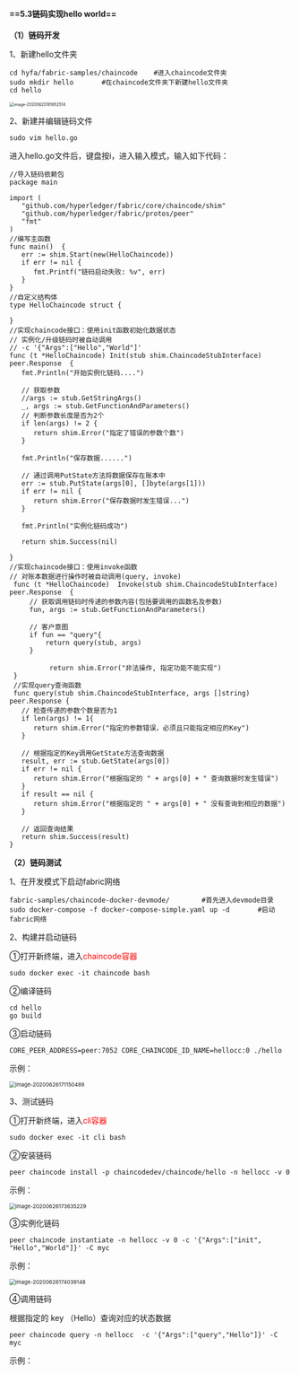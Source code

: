#### **==5.3链码实现hello world==**

**（1）链码开发**

1、新建hello文件夹

```
cd hyfa/fabric-samples/chaincode    #进入chaincode文件夹
sudo mkdir hello       #在chaincode文件夹下新建hello文件夹
cd hello
```

<img src="https://tva1.sinaimg.cn/large/007S8ZIlly1ggqqv1ktzyj30r40d8djs.jpg" alt="image-20200620181652514" style="zoom:50%;" />

2、新建并编辑链码文件

```
sudo vim hello.go
```

进入hello.go文件后，键盘按i，进入输入模式，输入如下代码：

```
//导入链码依赖包
package main

import (
   "github.com/hyperledger/fabric/core/chaincode/shim"
   "github.com/hyperledger/fabric/protos/peer"
   "fmt"
)
//编写主函数
func main()  {
   err := shim.Start(new(HelloChaincode))
   if err != nil {
      fmt.Printf("链码启动失败: %v", err)
   }
}
//自定义结构体
type HelloChaincode struct {

}
//实现chaincode接口：使用init函数初始化数据状态
// 实例化/升级链码时被自动调用
// -c '{"Args":["Hello","World"]'
func (t *HelloChaincode) Init(stub shim.ChaincodeStubInterface) peer.Response  {
   fmt.Println("开始实例化链码....")

   // 获取参数
   //args := stub.GetStringArgs()
   _, args := stub.GetFunctionAndParameters()
   // 判断参数长度是否为2个
   if len(args) != 2 {
      return shim.Error("指定了错误的参数个数")
   }

   fmt.Println("保存数据......")

   // 通过调用PutState方法将数据保存在账本中
   err := stub.PutState(args[0], []byte(args[1]))
   if err != nil {
      return shim.Error("保存数据时发生错误...")
   }

   fmt.Println("实例化链码成功")

   return shim.Success(nil)

}
//实现chaincode接口：使用invoke函数
// 对账本数据进行操作时被自动调用(query, invoke)
 func (t *HelloChaincode)  Invoke(stub shim.ChaincodeStubInterface) peer.Response  {
     // 获取调用链码时传递的参数内容(包括要调用的函数名及参数)
     fun, args := stub.GetFunctionAndParameters()

     // 客户意图
     if fun == "query"{
         return query(stub, args)
     }

          return shim.Error("非法操作, 指定功能不能实现")
 }
 //实现query查询函数
 func query(stub shim.ChaincodeStubInterface, args []string) peer.Response {
   // 检查传递的参数个数是否为1
   if len(args) != 1{
      return shim.Error("指定的参数错误，必须且只能指定相应的Key")
   }

   // 根据指定的Key调用GetState方法查询数据
   result, err := stub.GetState(args[0])
   if err != nil {
      return shim.Error("根据指定的 " + args[0] + " 查询数据时发生错误")
   }
   if result == nil {
      return shim.Error("根据指定的 " + args[0] + " 没有查询到相应的数据")
   }

   // 返回查询结果
   return shim.Success(result)
}

```

**（2）链码测试**

1、在开发模式下启动fabric网络

```
fabric-samples/chaincode-docker-devmode/        #首先进入devmode目录
sudo docker-compose -f docker-compose-simple.yaml up -d       #启动fabric网络
```

2、构建并启动链码

①打开新终端，进入<font color=red>chaincode容器</font>

```
sudo docker exec -it chaincode bash
```

②编译链码

```
cd hello
go build
```

③启动链码

```
CORE_PEER_ADDRESS=peer:7052 CORE_CHAINCODE_ID_NAME=hellocc:0 ./hello
```

示例：

<img src="https://tva1.sinaimg.cn/large/007S8ZIlly1ggqqv0natjj30wn04bta8.jpg" alt="image-20200626171150489" style="zoom:67%;" />

3、测试链码

①打开新终端，进入<font color=red>cli容器</font>

```
sudo docker exec -it cli bash
```

②安装链码

```
peer chaincode install -p chaincodedev/chaincode/hello -n hellocc -v 0
```

示例：

<img src="https://tva1.sinaimg.cn/large/007S8ZIlly1ggqqv241q5j319i0iuk4p.jpg" alt="image-20200626173635229" style="zoom:67%;" />

③实例化链码

```
peer chaincode instantiate -n hellocc -v 0 -c '{"Args":["init", "Hello","World"]}' -C myc
```

示例：

<img src="https://tva1.sinaimg.cn/large/007S8ZIlly1ggqqv17p2lj314u08yagz.jpg" alt="image-20200626174039148" style="zoom:67%;" />

④调用链码

根据指定的 key （Hello）查询对应的状态数据

```
peer chaincode query -n hellocc  -c '{"Args":["query","Hello"]}' -C myc
```

示例：

